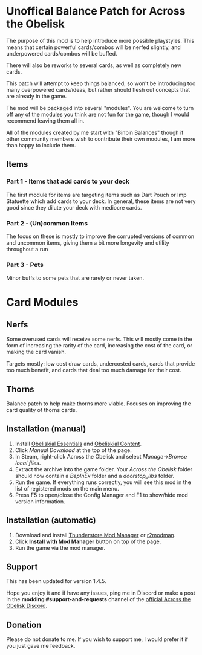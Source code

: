 # Unoffical Balance Patch for Across the Obelisk

The purpose of this mod is to help introduce more possible playstyles. This means that certain powerful cards/combos will be nerfed slightly, and underpowered cards/combos will be buffed.

There will also be reworks to several cards, as well as completely new cards. 

This patch will attempt to keep things balanced, so won't be introducing too many overpowered cards/ideas, but rather should flesh out concepts that are already in the game. 

The mod will be packaged into several "modules". You are welcome to turn off any of the modules you think are not fun for the game, though I would recommend leaving them all in.

All of the modules created by me start with "Binbin Balances" though if other community members wish to contribute their own modules, I am more than happy to include them.

## Items

### Part 1 - Items that add cards to your deck

The first module for items are targeting items such as Dart Pouch or Imp Statuette which add cards to your deck. In general, these items are not very good since they dilute your deck with mediocre cards. 

### Part 2 - (Un)common Items

The focus on these is mostly to improve the corrupted versions of common and uncommon items, giving them a bit more longevity and utility throughout a run

### Part 3 - Pets

Minor buffs to some pets that are rarely or never taken.


# Card Modules

## Nerfs

Some overused cards will receive some nerfs. This will mostly come in the form of increasing the rarity of the card, increasing the cost of the card, or making the card vanish.

Targets mostly: low cost draw cards, undercosted cards, cards that provide too much benefit, and cards that deal too much damage for their cost.

## Thorns

Balance patch to help make thorns more viable. Focuses on improving the card quality of thorns cards.

## Installation (manual)

1. Install [Obeliskial Essentials](https://across-the-obelisk.thunderstore.io/package/meds/Obeliskial_Essentials/) and [Obeliskial Content](https://across-the-obelisk.thunderstore.io/package/meds/Obeliskial_Content/).
2. Click _Manual Download_ at the top of the page.
3. In Steam, right-click Across the Obelisk and select _Manage_->_Browse local files_.
4. Extract the archive into the game folder. Your _Across the Obelisk_ folder should now contain a _BepInEx_ folder and a _doorstop\_libs_ folder.
5. Run the game. If everything runs correctly, you will see this mod in the list of registered mods on the main menu.
6. Press F5 to open/close the Config Manager and F1 to show/hide mod version information.

## Installation (automatic)

1. Download and install [Thunderstore Mod Manager](https://www.overwolf.com/app/Thunderstore-Thunderstore_Mod_Manager) or [r2modman](https://across-the-obelisk.thunderstore.io/package/ebkr/r2modman/).
2. Click **Install with Mod Manager** button on top of the page.
3. Run the game via the mod manager.

## Support

This has been updated for version 1.4.5.

Hope you enjoy it and if have any issues, ping me in Discord or make a post in the **modding #support-and-requests** channel of the [official Across the Obelisk Discord](https://discord.gg/across-the-obelisk-679706811108163701).

## Donation

Please do not donate to me. If you wish to support me, I would prefer it if you just gave me feedback. 